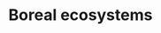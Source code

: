 ---
title: Boreal ecosystems
longTitle: 'Boreal ecosystems'
tags:
- gccommon
narrowerTerm:
- "[[Ecosystems]]"
use:
- "[[Boreal forests]]"
---